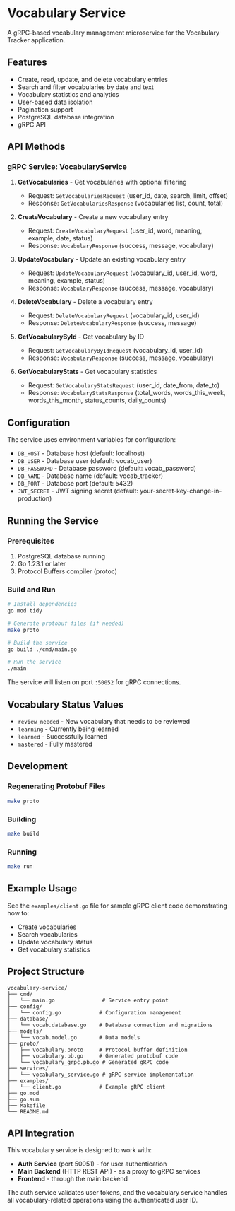 # Vocabulary Service

A gRPC-based vocabulary management microservice for the Vocabulary Tracker application.

## Features

- Create, read, update, and delete vocabulary entries
- Search and filter vocabularies by date and text
- Vocabulary statistics and analytics
- User-based data isolation
- Pagination support
- PostgreSQL database integration
- gRPC API

## API Methods

### gRPC Service: VocabularyService

1. **GetVocabularies** - Get vocabularies with optional filtering
   - Request: `GetVocabulariesRequest` (user_id, date, search, limit, offset)
   - Response: `GetVocabulariesResponse` (vocabularies list, count, total)

2. **CreateVocabulary** - Create a new vocabulary entry
   - Request: `CreateVocabularyRequest` (user_id, word, meaning, example, date, status)
   - Response: `VocabularyResponse` (success, message, vocabulary)

3. **UpdateVocabulary** - Update an existing vocabulary entry
   - Request: `UpdateVocabularyRequest` (vocabulary_id, user_id, word, meaning, example, status)
   - Response: `VocabularyResponse` (success, message, vocabulary)

4. **DeleteVocabulary** - Delete a vocabulary entry
   - Request: `DeleteVocabularyRequest` (vocabulary_id, user_id)
   - Response: `DeleteVocabularyResponse` (success, message)

5. **GetVocabularyById** - Get vocabulary by ID
   - Request: `GetVocabularyByIdRequest` (vocabulary_id, user_id)
   - Response: `VocabularyResponse` (success, message, vocabulary)

6. **GetVocabularyStats** - Get vocabulary statistics
   - Request: `GetVocabularyStatsRequest` (user_id, date_from, date_to)
   - Response: `VocabularyStatsResponse` (total_words, words_this_week, words_this_month, status_counts, daily_counts)

## Configuration

The service uses environment variables for configuration:

- `DB_HOST` - Database host (default: localhost)
- `DB_USER` - Database user (default: vocab_user)
- `DB_PASSWORD` - Database password (default: vocab_password)
- `DB_NAME` - Database name (default: vocab_tracker)
- `DB_PORT` - Database port (default: 5432)
- `JWT_SECRET` - JWT signing secret (default: your-secret-key-change-in-production)

## Running the Service

### Prerequisites

1. PostgreSQL database running
2. Go 1.23.1 or later
3. Protocol Buffers compiler (protoc)

### Build and Run

```bash
# Install dependencies
go mod tidy

# Generate protobuf files (if needed)
make proto

# Build the service
go build ./cmd/main.go

# Run the service
./main
```

The service will listen on port `:50052` for gRPC connections.

## Vocabulary Status Values

- `review_needed` - New vocabulary that needs to be reviewed
- `learning` - Currently being learned
- `learned` - Successfully learned
- `mastered` - Fully mastered

## Development

### Regenerating Protobuf Files

```bash
make proto
```

### Building

```bash
make build
```

### Running

```bash
make run
```

## Example Usage

See the `examples/client.go` file for sample gRPC client code demonstrating how to:
- Create vocabularies
- Search vocabularies
- Update vocabulary status
- Get vocabulary statistics

## Project Structure

```
vocabulary-service/
├── cmd/
│   └── main.go               # Service entry point
├── config/
│   └── config.go            # Configuration management
├── database/
│   └── vocab.database.go    # Database connection and migrations
├── models/
│   └── vocab.model.go       # Data models
├── proto/
│   ├── vocabulary.proto     # Protocol buffer definition
│   ├── vocabulary.pb.go     # Generated protobuf code
│   └── vocabulary_grpc.pb.go # Generated gRPC code
├── services/
│   └── vocabulary_service.go # gRPC service implementation
├── examples/
│   └── client.go            # Example gRPC client
├── go.mod
├── go.sum
├── Makefile
└── README.md
```

## API Integration

This vocabulary service is designed to work with:
- **Auth Service** (port 50051) - for user authentication
- **Main Backend** (HTTP REST API) - as a proxy to gRPC services
- **Frontend** - through the main backend

The auth service validates user tokens, and the vocabulary service handles all vocabulary-related operations using the authenticated user ID.